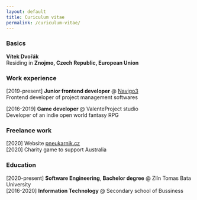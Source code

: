 ```yaml
---
layout: default
title: Curiculum vitae
permalink: /curiculum-vitae/
---
```


### Basics
**Vítek Dvořák**   
Residing in **Znojmo, Czech Republic, European Union**   

### Work experience

[2019-present] **Junior frontend developer** @ [Navigo3](https://navigo3.com)   
Frontend developer of project management softwares   

[2016-2019] **Game developer** @ ValenteProject studio   
 Developer of an indie open world fantasy RPG   

### Freelance work
[2020] Website [pneukarnik.cz](https://pneukarnik.cz)   
[2020] Charity game to support Australia   

### Education   

[2020-present] **Software Engineering**, **Bachelor degree** @ Zlín Tomas Bata University   
[2016-2020] **Information Technology** @ Secondary school of Bussiness
